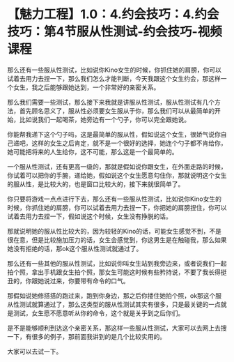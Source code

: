 # 【魅力工程】1.0：4.约会技巧：4.约会技巧：第4节服从性测试-约会技巧-视频课程

那么还有一些服从性测试，比如说你Kino女生的时候，你抓住她的肩膀，你可以试着去用力去捏一下，那么我们怎么才能判断，今天我跟这个女生约会，那这样一个女生，我之后能够跟她达到，一个非常好的亲密关系。

那么我们需要一些测试，那么接下来我就是讲服从性测试，服从性测试有几个方法，首先顾名思义了，服从性必须要女生服从于你，那么我们可以从最简单的开始，比如说我们一起喝茶，她旁边有一个勺子，你可以完全跟她说。

你能帮我递下这个勺子吗，这是最简单的服从性，假如说这个女生，很娇气说你自己递吧，这样的女生之后肯定，就不是一个很好的选择，她连个勺子都不肯给你，她可能把将来的人生给你，这不可能，那么这是一个最简单的。

一个服从性测试，还有更高一级的，那就是假如说你跟女生，在外面走路的时候，你试着可以把你的手腕，递给她，假如说这个女生愿意勾住你，那就说明这个女生的服从性，是比较大的，也是窗口比较大的，接下来就很简单了。

你只要将游戏一点点进行下去，那么还有一些服从性测试，比如说你Kino女生的时候，你抓住她的肩膀，你可以试着去用力去捏一下，你把她的肩膀捏住，你可以试着去用力去捏一下，假如说这个时候，女生没有挣脱的话。

那就说明她的服从性比较大的，因为较轻的Kino的话，可能女生感觉不到，不是很在意，但是比较施加压力的话，女生会感觉到，你这男生是在触碰我，那么如果她没有拒绝的话，那ok这个服从性测试就通过了。

那么还有一些其他的服从性测试，比如说你叫女生站到我旁边来，或者说我们一起拍个照，拿出手机跟女生拍个照，那女生可能这时候有些矜持说，不要了我长得挺丑的，你跟她说过来，你要带有命令的口气。

那假如说她修搭搭的跑过来，跑到你身边，那之后你搂住她拍个照，ok那这个服从性测试就算通过了，那么这类型的服从性测试其实有很多，只是最关键的一点就是测试，女生愿不愿意听从你的命令，这个就是关乎到之后你们。

是不是能够顺利到达这个亲密关系，那这样一些服从性测试，大家可以去网上去搜一下，有很多的例子，那前面我讲到的是几个比较实用的。

大家可以去试一下。